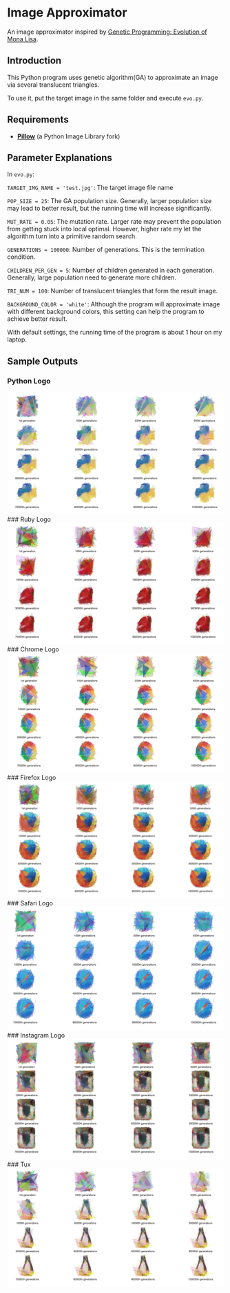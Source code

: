 # Image Approximator

An image approximator inspired by [Genetic Programming: Evolution of Mona Lisa](http://rogeralsing.com/2008/12/07/genetic-programming-evolution-of-mona-lisa/).

## Introduction
This Python program uses genetic algorithm(GA) to approximate an image via several translucent triangles.

To use it, put the target image in the same folder and execute `evo.py`.

## Requirements
* [**Pillow**](https://pillow.readthedocs.org/en/3.0.x/index.html#) (a Python Image Library fork)

## Parameter Explanations

In `evo.py`:

`TARGET_IMG_NAME = 'test.jpg'`: The target image file name

`POP_SIZE = 25`: The GA population size. Generally, larger population size may lead to better result, but the running time will increase significantly.

`MUT_RATE = 0.05`: The mutation rate. Larger rate may prevent the population from getting stuck into local optimal. However, higher rate my let the algorithm turn into a primitive random search.

`GENERATIONS = 100000`: Number of generations. This is the termination condition.
 
`CHILDREN_PER_GEN = 5`: Number of children generated in each generation. Generally, large population need to generate more children.

`TRI_NUM = 100`: Number of translucent triangles that form the result image.

`BACKGROUND_COLOR = 'white'`: Although the program will approximate image with different background colors, this setting can help the program to achieve better result.

With default settings, the running time of the program is about 1 hour on my laptop.

## Sample Outputs
### Python Logo
<img src="asset/py.png">
### Ruby Logo
<img src="asset/ruby.png">
### Chrome Logo
<img src="asset/chrome.png">
### Firefox Logo
<img src="asset/firefox.png">
### Safari Logo
<img src="asset/safari.png">
### Instagram Logo
<img src="asset/ins.png">
### Tux
<img src="asset/tux.png">
